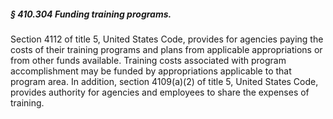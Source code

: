 ##### § 410.304 Funding training programs. #####

Section 4112 of title 5, United States Code, provides for agencies paying the costs of their training programs and plans from applicable appropriations or from other funds available. Training costs associated with program accomplishment may be funded by appropriations applicable to that program area. In addition, section 4109(a)(2) of title 5, United States Code, provides authority for agencies and employees to share the expenses of training.
